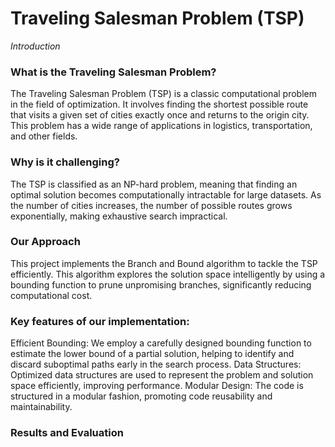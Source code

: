 # Traveling Salesman Problem (TSP)

*Introduction*
### What is the Traveling Salesman Problem?

The Traveling Salesman Problem (TSP) is a classic computational problem in the field of optimization. It involves finding the shortest possible route that visits a given set of cities exactly once and returns to the origin city. This problem has a wide range of applications in logistics, transportation, and other fields.

### Why is it challenging?

The TSP is classified as an NP-hard problem, meaning that finding an optimal solution becomes computationally intractable for large datasets. As the number of cities increases, the number of possible routes grows exponentially, making exhaustive search impractical.

### Our Approach
This project implements the Branch and Bound algorithm to tackle the TSP efficiently.
This algorithm explores the solution space intelligently by using a bounding function to prune unpromising branches, significantly reducing computational cost.

### Key features of our implementation:
Efficient Bounding: We employ a carefully designed bounding function to estimate the lower bound of a partial solution, helping to identify and discard suboptimal paths early in the search process.
Data Structures: Optimized data structures are used to represent the problem and solution space efficiently, improving performance.
Modular Design: The code is structured in a modular fashion, promoting code reusability and maintainability.

### Results and Evaluation
